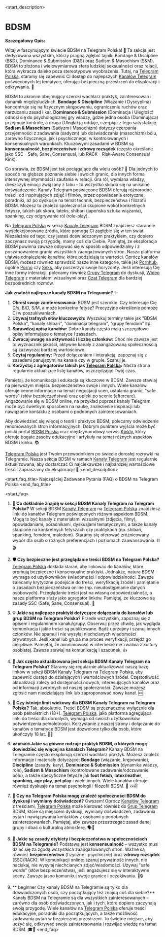 <start_description>
# BDSM

**Szczegółowy Opis:**

Witaj w fascynującym świecie BDSM na Telegram Polska! 🔞 Ta sekcja jest dedykowana wszystkim, którzy pragną zgłębić tajniki Bondage & Discipline (B&D), Dominance & Submission (D&S) oraz Sadism & Masochism (S&M). BDSM to złożona i wielowymiarowa sfera ludzkiej seksualności oraz relacji, która wykracza daleko poza stereotypowe wyobrażenia. Tutaj, na [Telegram Polska](https://telegrampolska.org/), staramy się zapewnić Ci dostęp do najlepszych [Kanałów Telegram](/kanaly/) poświęconych tej tematyce, oferując bezpieczną przestrzeń do eksploracji i odkrywania. 🚀

BDSM to akronim obejmujący szeroki wachlarz praktyk, zainteresowań i dynamik międzyludzkich. **Bondage & Discipline** (Wiązanie i Dyscyplina) koncentruje się na fizycznym skrępowaniu, ograniczeniu ruchów oraz narzucaniu zasad i kar. **Dominance & Submission** (Dominacja i Uległość) odnosi się do psychologicznej gry władzy, gdzie jedna osoba (Dominująca) przejmuje kontrolę, a druga (Uległa) ją oddaje, czerpiąc z tego satysfakcję. **Sadism & Masochism** (Sadyzm i Masochizm) dotyczy czerpania przyjemności z zadawania (sadyzm) lub doświadczania (masochizm) bólu, zarówno fizycznego, jak i psychicznego, w kontrolowanych i konsensualnych warunkach. Kluczowymi zasadami w BDSM są **konsensualność, bezpieczeństwo i zdrowy rozsądek** (często określane jako SSC - Safe, Sane, Consensual, lub RACK - Risk-Aware Consensual Kink).

Co sprawia, że BDSM jest tak pociągające dla wielu osób? 🤔 Dla jednych to sposób na głębsze poznanie siebie i swoich granic, dla innych forma intensywnej intymności i zaufania w relacji. Gra ról, wymiana władzy, dreszczyk emocji związany z tabu – to wszystko składa się na unikalne doświadczenie. Kanały Telegram poświęcone BDSM oferują różnorodne treści: od inspirujących zdjęć i filmów, przez opowiadania erotyczne, poradniki, aż po dyskusje na temat technik, bezpieczeństwa i filozofii BDSM. Możesz tu znaleźć społeczności skupione wokół konkretnych fetyszy, takich jak skóra, lateks, shibari (japońska sztuka wiązania), spanking, czy odgrywanie ról (role-play).

Na [Telegram Polska](https://telegrampolska.org/) w sekcji [Kanały Telegram](/kanaly/) BDSM znajdziesz starannie wyselekcjonowane źródła, które pomogą Ci zagłębić się w ten świat. Niezależnie od tego, czy jesteś doświadczonym praktykiem, czy dopiero zaczynasz swoją przygodę, mamy coś dla Ciebie. Pamiętaj, że eksploracja BDSM powinna zawsze odbywać się w sposób odpowiedzialny i z poszanowaniem granic wszystkich zaangażowanych stron. Nasza platforma ułatwia odnalezienie kanałów, które podzielają te wartości. Oprócz kanałów BDSM, możesz również sprawdzić nasze inne kategorie, takie jak [Pornhub](/kanaly/pornhub/), ogólne [Porno](/kanaly/porno/) czy [Seks](/kanaly/seks/), aby poszerzyć swoje horyzonty. Jeśli interesują Cię inne formy interakcji, polecamy również [Grupy Telegram](/grupy/) do dyskusji, [Wideo Telegram](/wideo/) z materiałami wizualnymi oraz [Czat Telegram](/czat/) dla bardziej bezpośrednich rozmów.

**Jak znaleźć najlepsze kanały BDSM na Telegramie?** ✨
1.  **Określ swoje zainteresowania:** BDSM jest szerokie. Czy interesuje Cię D/s, B/D, S/M, a może konkretny fetysz? Precyzyjne określenie pomoże Ci w poszukiwaniach.
2.  **Używaj trafnych słów kluczowych:** Wyszukuj terminy takie jak "BDSM Polska", "kanały shibari", "dominacja telegram", "grupy femdom" itp.
3.  **Sprawdzaj opisy kanałów:** Dobre kanały często mają szczegółowe opisy informujące o tematyce i zasadach.
4.  **Zwracaj uwagę na aktywność i liczbę członków:** Choć nie zawsze jest to wyznacznik jakości, aktywne kanały z zaangażowaną społecznością są zazwyczaj bardziej wartościowe.
5.  **Czytaj regulaminy:** Przed dołączeniem i interakcją, zapoznaj się z zasadami panującymi na kanale czy w grupie. Szanuj je.
6.  **Korzystaj z agregatorów takich jak [Telegram Polska](https://telegrampolska.org/):** Nasza strona regularnie aktualizuje listę kanałów, oszczędzając Twój czas.

Pamiętaj, że komunikacja i edukacja są kluczowe w BDSM. Zawsze stawiaj na pierwszym miejscu bezpieczeństwo swoje i innych. Wiele kanałów oferuje cenne informacje na temat negocjacji scen, ustalania granic, "safe words" (słów bezpieczeństwa) oraz opieki po scenie (aftercare). Angażowanie się w BDSM online, na przykład poprzez kanały Telegram, może być świetnym sposobem na naukę, znalezienie inspiracji lub nawiązanie kontaktu z osobami o podobnych zainteresowaniach.

Aby dowiedzieć się więcej o teorii i praktyce BDSM, polecamy odwiedzenie renomowanych stron informacyjnych. Dobrym punktem wyjścia może być polski portal [BDSM Polska](https://www.bdsm-polska.pl/) oraz międzynarodowy serwis [Kinkly](https://www.kinkly.com/), który oferuje bogate zasoby edukacyjne i artykuły na temat różnych aspektów BDSM i kinku. 📚

[Telegram Polska](https://telegrampolska.org/) jest Twoim przewodnikiem po świecie dorosłej rozrywki na Telegramie. Nasza sekcja BDSM w ramach [Kanały Telegram](/kanaly/) jest regularnie aktualizowana, aby dostarczać Ci najciekawsze i najbardziej wartościowe treści. Zapraszamy do eksploracji! 💖
<end_description>

<start_faq_title>
Najczęściej Zadawane Pytania (FAQ) o BDSM na Telegram Polska
<end_faq_title>

<start_faq>
1. **🤔 Co dokładnie znajdę w sekcji BDSM Kanały Telegram na Telegram Polska?**
W sekcji BDSM [Kanały Telegram](/kanaly/) na [Telegram Polska](https://telegrampolska.org/) znajdziesz linki do kanałów Telegram poświęconych różnym aspektom BDSM. Mogą to być kanały z materiałami wizualnymi (zdjęcia, filmy), opowiadaniami, poradnikami, dyskusjami tematycznymi, a także kanały skupione na konkretnych fetyszach czy praktykach (np. shibari, spanking, femdom, maledom). Staramy się oferować zróżnicowany wybór dla osób o różnych preferencjach i poziomach zaawansowania. ⛓️🎬

2. **🛡️ Czy bezpieczne jest przeglądanie treści BDSM na Telegram Polska?**
[Telegram Polska](https://telegrampolska.org/) dokłada starań, aby linkować do kanałów, które promują bezpieczne i konsensualne praktyki. Jednakże, natura BDSM wymaga od użytkowników świadomości i odpowiedzialności. Zawsze zalecamy krytyczne podejście do treści, weryfikację źródeł i pamiętanie o zasadach bezpieczeństwa online (np. nieudostępnianie danych osobowych). Przeglądanie treści jest na własną odpowiedzialność, a nasza platforma służy jako agregator linków. Pamiętaj, że kluczowe są zasady SSC (Safe, Sane, Consensual). 🚦

3. **💡 Jakie są najlepsze praktyki dotyczące dołączania do kanałów lub grup BDSM na Telegram Polska?**
Przede wszystkim, zapoznaj się z opisem i regulaminem kanału/grupy. Obserwuj przez chwilę, jak wygląda komunikacja i jakie treści są publikowane. Bądź uprzejmy i szanuj innych członków. Nie spamuj i nie wysyłaj niechcianych wiadomości prywatnych. Jeśli kanał lub grupa ma proces weryfikacji, przejdź go cierpliwie. Pamiętaj, że anonimowość w internecie nie zwalnia z kultury osobistej. Zawsze stawiaj na komunikację i szacunek. 👍

4. **🔄 Jak często aktualizowana jest sekcja BDSM Kanały Telegram na Telegram Polska?**
Staramy się regularnie aktualizować naszą bazę linków w sekcji BDSM [Kanały Telegram](/kanaly/) na [Telegram Polska](https://telegrampolska.org/), aby zapewnić dostęp do działających i wartościowych źródeł. Częstotliwość aktualizacji zależy od dostępności nowych, interesujących kanałów oraz od informacji zwrotnych od naszej społeczności. Zawsze możesz zgłosić nam niedziałający link lub zaproponować nowy kanał. 🆕

5. **🔞 Czy istnieje limit wiekowy dla BDSM Kanały Telegram na Telegram Polska?**
Tak, absolutnie. Treści BDSM są przeznaczone wyłącznie dla osób pełnoletnich (18+). [Telegram Polska](https://telegrampolska.org/), jako platforma agregująca linki do treści dla dorosłych, wymaga od swoich użytkowników potwierdzenia pełnoletności. Korzystanie z naszej strony i dołączanie do kanałów o tematyce BDSM jest dozwolone tylko dla osób, które ukończyły 18 lat. 🚫👶

6. **หลากหลาย Jakie są główne rodzaje praktyk BDSM, o których mogę dowiedzieć się więcej na kanałach Telegram?**
Kanały BDSM na Telegramie często eksplorują szeroki wachlarz praktyk. Możesz znaleźć informacje i materiały dotyczące: **Bondage** (wiązanie, krępowanie), **Discipline** (zasady, kary), **Dominance & Submission** (dynamika władzy, role), **Sadism & Masochism** (kontrolowane zadawanie/odczuwanie bólu), a także specyficzne fetysze jak **foot fetish**, **latex/leather**, **spanking**, **age play**, **pet play** i wiele innych. Wiele kanałów oferuje również dyskusje na temat psychologii i filozofii BDSM. 🧠 रस्सी

7. **💬 Czy na Telegram Polska mogę znaleźć społeczności BDSM do dyskusji i wymiany doświadczeń?**
Owszem! Oprócz [Kanałów Telegram](/kanaly/) z treściami, [Telegram Polska](https://telegrampolska.org/) może kierować również do [Grup Telegram](/grupy/) BDSM, które są miejscem dyskusji, wymiany doświadczeń, zadawania pytań i nawiązywania kontaktów z osobami o podobnych zainteresowaniach. Pamiętaj, aby zawsze przestrzegać zasad danej grupy i dbać o kulturalną atmosferę. 🗣️🤝

8. **📜 Jakie są zasady etykiety i bezpieczeństwa w społecznościach BDSM na Telegramie?**
Podstawą jest **konsensualność** – wszystko musi dziać się za zgodą wszystkich zaangażowanych stron. Ważne są również **bezpieczeństwo** (fizyczne i psychiczne) oraz **zdrowy rozsądek** (SSC/RACK). W komunikacji online: szanuj prywatność innych, nie naciskaj, nie wysyłaj niechcianych zdjęć/wiadomości. Używaj "safe words" (słów bezpieczeństwa), jeśli angażujesz się w interaktywne sceny. Zawsze jasno komunikuj swoje granice i oczekiwania. 🚦🔒

9. ** beginner Czy kanały BDSM na Telegramie są tylko dla doświadczonych osób, czy początkujący też znajdą coś dla siebie?**
Kanały BDSM na Telegramie są dla wszystkich zainteresowanych – zarówno dla osób doświadczonych, jak i tych, które dopiero zaczynają swoją przygodę. Wiele kanałów na [Telegram Polska](https://telegrampolska.org/) oferuje treści edukacyjne, poradniki dla początkujących, a także możliwość zadawania pytań w bezpiecznej przestrzeni. To świetne miejsce, aby uczyć się, odkrywać swoje zainteresowania i rozwijać wiedzę na temat BDSM. 🎓🌟
<end_faq>